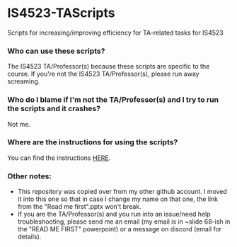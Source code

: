 # IS4523-TAScripts
Scripts for increasing/improving efficiency for TA-related tasks for IS4523

### Who can use these scripts?
The IS4523 TA/Professor(s) because these scripts are specific to the course. 
If you're not the IS4523 TA/Professor(s), please run away screaming.

### Who do I blame if I'm not the TA/Professor(s) and I try to run the scripts and it crashes?
Not me.

### Where are the instructions for using the scripts?
You can find the instructions [HERE](https://github.com/rw4523/IS4523_TAScripts/blob/master/MQ_Scripts/README.md).

### Other notes:
* This repository was copied over from my other github account. I moved it into this one so that in case I change my name on that one, the link from the "Read me first".pptx won't break.
* If you are the TA/Professor(s) and you run into an issue/need help troubleshooting, please send me an email (my email is in ~slide 68-ish in the "READ ME FIRST" powerpoint) or a message on discord (email for details).
